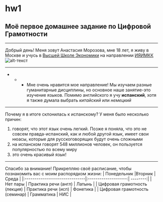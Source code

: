 # hw1
## Моё первое домашнее задание по Цифровой Грамотности
***
Добрый день! Меня зовут Анастасия Морозова, мне 18 лет, я живу в Москве и учусь в [Высшей Школе Экономики](https://www.hse.ru/ "Высшей Школе Экономики") на направлении [ИЯИМКК](https://www.hse.ru/ba/lang/ "ИЯИМКК")  ![alt-текст](http://gym40.ru/teachers/niu-vshe/logo.jpg "Вышка")
* * *
* * * Мне очень нравится мое направление! Мы изучаем разные гуманитарные дисциплины, но основное наше занятие-это изучение языков. Помимо английского я учу **испанский**, хотя я также думала выбрать *китайский* или *немецкий* 
* * *
Почему я в итоге склонилась к испанскому? У меня было несколько причин:
1. говорят, что этот язык очень легкий. Позже я поняла, что это не совсем правда-испанский, как и любой другой язык, имеет свои нюасы, которые для русскоговорящих будут очень сложными
2. на испанском говорят 548 миллионов человек, он пользуется популярностью по всему миру
3. это очень красивый язык! 
***
Спасибо за внимание! Прикрепляю своё расписание, чтобы познакомить вас с моим распорядком жизни:
| Понедельник                    |Вторник               | Среда    |
|:-------------------------------|:--------------------:| --------:|
| Нет пары                       | Практика речи (англ) | Латынь   |
| Цифровая грамотность (лекция)  | Практика речи (исп)  | Фонетика |
| Цифровая грамотность (семинар) | Грамматика           | НИС      |
